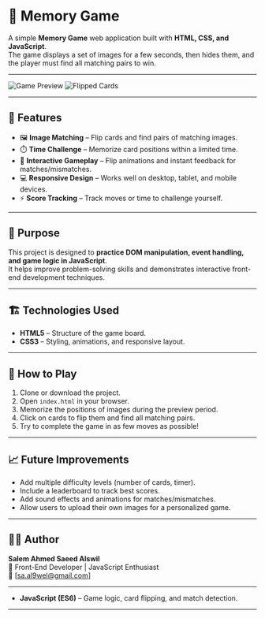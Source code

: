# 🧠 Memory Game

A simple **Memory Game** web application built with **HTML, CSS, and JavaScript**.  
The game displays a set of images for a few seconds, then hides them, and the player must find all matching pairs to win.

---

![Game Preview](https://i.imgur.com/FVs9l9C.png)
![Flipped Cards](https://i.imgur.com/N1p9hzq.png)

---

## 🚀 Features

- 🖼️ **Image Matching** – Flip cards and find pairs of matching images.  
- ⏱️ **Time Challenge** – Memorize card positions within a limited time.  
- 🧩 **Interactive Gameplay** – Flip animations and instant feedback for matches/mismatches.  
- 💻 **Responsive Design** – Works well on desktop, tablet, and mobile devices.  
- ⚡ **Score Tracking** – Track moves or time to challenge yourself.

---

## 🧠 Purpose

This project is designed to **practice DOM manipulation, event handling, and game logic in JavaScript**.  
It helps improve problem-solving skills and demonstrates interactive front-end development techniques.

---

## 🏗️ Technologies Used

- **HTML5** – Structure of the game board.  
- **CSS3** – Styling, animations, and responsive layout.

---

## 🧾 How to Play

1. Clone or download the project.  
2. Open `index.html` in your browser.  
3. Memorize the positions of images during the preview period.  
4. Click on cards to flip them and find all matching pairs.  
5. Try to complete the game in as few moves as possible!

---

## 📈 Future Improvements

- Add multiple difficulty levels (number of cards, timer).  
- Include a leaderboard to track best scores.  
- Add sound effects and animations for matches/mismatches.  
- Allow users to upload their own images for a personalized game.

---

## 👨‍💻 Author

**Salem Ahmed Saeed Alswil**  
💼 Front-End Developer | JavaScript Enthusiast  
📧 [sa.al9wel@gmail.com]

---
- **JavaScript (ES6)** – Game logic, card flipping, and match detection.  

---
